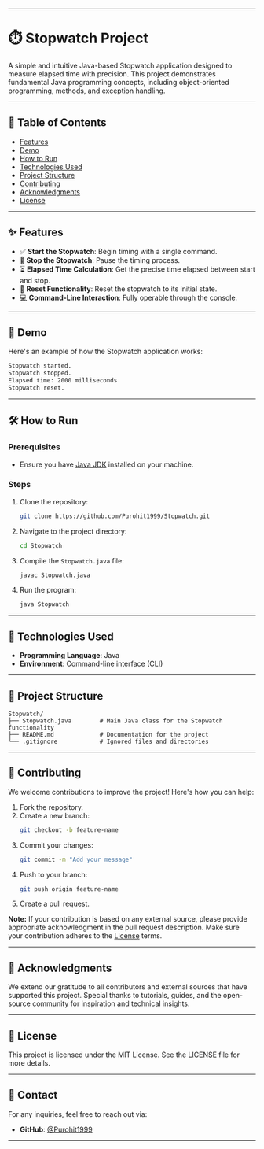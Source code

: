 

---

# ⏱️ Stopwatch Project

A simple and intuitive Java-based Stopwatch application designed to measure elapsed time with precision. This project demonstrates fundamental Java programming concepts, including object-oriented programming, methods, and exception handling.

---

## 📜 Table of Contents
- [Features](#features)
- [Demo](#demo)
- [How to Run](#how-to-run)
- [Technologies Used](#technologies-used)
- [Project Structure](#project-structure)
- [Contributing](#contributing)
- [Acknowledgments](#acknowledgments)
- [License](#license)

---

## ✨ Features
- ✅ **Start the Stopwatch**: Begin timing with a single command.
- 🛑 **Stop the Stopwatch**: Pause the timing process.
- ⏳ **Elapsed Time Calculation**: Get the precise time elapsed between start and stop.
- 🔄 **Reset Functionality**: Reset the stopwatch to its initial state.
- 💻 **Command-Line Interaction**: Fully operable through the console.

---

## 🎥 Demo

Here's an example of how the Stopwatch application works:

```bash
Stopwatch started.
Stopwatch stopped.
Elapsed time: 2000 milliseconds
Stopwatch reset.
```

---

## 🛠️ How to Run

### Prerequisites
- Ensure you have [Java JDK](https://www.oracle.com/java/technologies/javase-downloads.html) installed on your machine.

### Steps
1. Clone the repository:
   ```bash
   git clone https://github.com/Purohit1999/Stopwatch.git
   ```
2. Navigate to the project directory:
   ```bash
   cd Stopwatch
   ```
3. Compile the `Stopwatch.java` file:
   ```bash
   javac Stopwatch.java
   ```
4. Run the program:
   ```bash
   java Stopwatch
   ```

---

## 🚀 Technologies Used
- **Programming Language**: Java
- **Environment**: Command-line interface (CLI)

---

## 📂 Project Structure
```plaintext
Stopwatch/
├── Stopwatch.java        # Main Java class for the Stopwatch functionality
├── README.md             # Documentation for the project
└── .gitignore            # Ignored files and directories
```

---

## 🤝 Contributing
We welcome contributions to improve the project! Here's how you can help:
1. Fork the repository.
2. Create a new branch:
   ```bash
   git checkout -b feature-name
   ```
3. Commit your changes:
   ```bash
   git commit -m "Add your message"
   ```
4. Push to your branch:
   ```bash
   git push origin feature-name
   ```
5. Create a pull request.

**Note:** If your contribution is based on any external source, please provide appropriate acknowledgment in the pull request description. Make sure your contribution adheres to the [License](#license) terms.

---

## 🙏 Acknowledgments
We extend our gratitude to all contributors and external sources that have supported this project. Special thanks to tutorials, guides, and the open-source community for inspiration and technical insights.

---

## 📜 License
This project is licensed under the MIT License. See the [LICENSE](https://github.com/Purohit1999/Stopwatch/blob/main/src/LICENSE) file for more details.

---

## 📧 Contact
For any inquiries, feel free to reach out via:
- **GitHub**: [@Purohit1999](https://github.com/Purohit1999)

---



